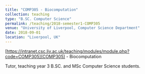 ```yaml
---
title: "COMP305 - Biocomputation"
collection: teaching
type: "B.SC. Computer Science"
permalink: /teaching/2018-semester1-COMP305
venue: "University of Liverpool, Computer Science Department"
date: 2018-09-01
location: "Liverpool, UK"
---
```


[https://intranet.csc.liv.ac.uk/teaching/modules/module.php?code=COMP305](COMP305) - Biocomputation 

Tutor, teaching year 3 B.SC. and MSc Computer Science students.
